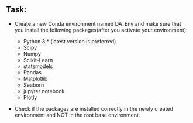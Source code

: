 ## Task:

- Create a new Conda environment named DA_Env and make sure that you install the following packages(after you activate your environment):
  + Python 3.* (latest version is preferred)
  + Scipy
  + Numpy
  + Scikit-Learn
  + statsmodels
  + Pandas
  + Matplotlib
  + Seaborn
  + jupyter notebook
  + Plotly

- Check if the packages are installed correctly in the newly created environment and NOT in the root base environment.

